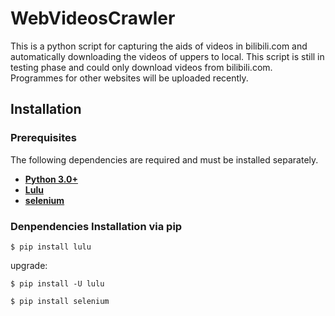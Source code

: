 # WebVideosCrawler

This is a python script for capturing the aids of videos in bilibili.com and automatically downloading the videos of uppers to local. This script is still in testing phase and could only download videos from bilibili.com. Programmes for other websites will be uploaded recently.

## Installation
### Prerequisites

The following dependencies are required and must be installed separately.

* **[Python 3.0+](https://www.python.org/downloads/)**
* **[Lulu](https://github.com/iawia002/Lulu)**
* **[selenium](https://www.seleniumhq.org/)**

### Denpendencies Installation via pip

    $ pip install lulu
upgrade:
    
    $ pip install -U lulu
    
    $ pip install selenium
    
    


